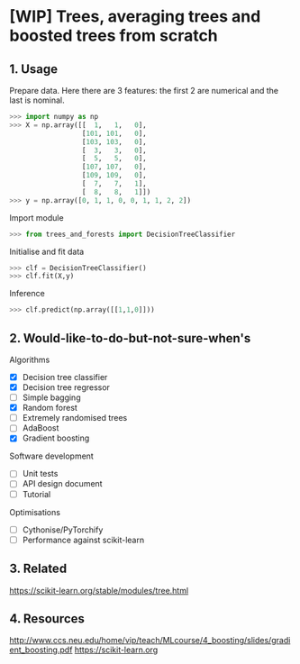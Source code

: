 # [WIP] Trees, averaging trees and boosted trees from scratch

## 1. Usage

Prepare data. Here there are 3 features: the first 2 are numerical and the last is nominal.

```python
>>> import numpy as np
>>> X = np.array([[  1,   1,   0],
                  [101, 101,   0],
                  [103, 103,   0],
                  [  3,   3,   0],
                  [  5,   5,   0],
                  [107, 107,   0],
                  [109, 109,   0],
                  [  7,   7,   1],
                  [  8,   8,   1]])
>>> y = np.array([0, 1, 1, 0, 0, 1, 1, 2, 2])
```

Import module

```python
>>> from trees_and_forests import DecisionTreeClassifier
```

Initialise and fit data

```python
>>> clf = DecisionTreeClassifier()
>>> clf.fit(X,y)
```

Inference

```python
>>> clf.predict(np.array([[1,1,0]]))
```

## 2. Would-like-to-do-but-not-sure-when's

Algorithms

- [X] Decision tree classifier
- [X] Decision tree regressor
- [ ] Simple bagging
- [X] Random forest
- [ ] Extremely randomised trees
- [ ] AdaBoost
- [X] Gradient boosting

Software development

- [ ] Unit tests
- [ ] API design document
- [ ] Tutorial

Optimisations

- [ ] Cythonise/PyTorchify
- [ ] Performance against scikit-learn

## 3. Related

https://scikit-learn.org/stable/modules/tree.html

## 4. Resources

http://www.ccs.neu.edu/home/vip/teach/MLcourse/4_boosting/slides/gradient_boosting.pdf
https://scikit-learn.org
